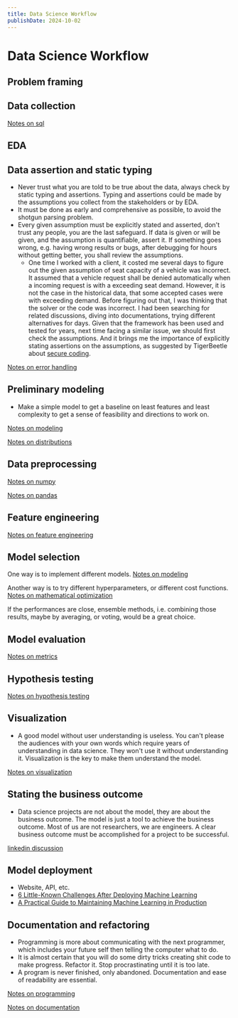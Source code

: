 ```yaml
---
title: Data Science Workflow
publishDate: 2024-10-02
---
```


# Data Science Workflow

## Problem framing

## Data collection

[Notes on sql](sql.md)

## EDA

## Data assertion and static typing

- Never trust what you are told to be true about the data, always check by static typing and assertions. Typing and assertions could be made by the assumptions you collect from the stakeholders or by EDA.
- It must be done as early and comprehensive as possible, to avoid the shotgun parsing problem.
- Every given assumption must be explicitly stated and asserted, don't trust any people, you are the last safeguard. If data is given or will be given, and the assumption is quantifiable, assert it. If something goes wrong, e.g. having wrong results or bugs, after debugging for hours without getting better, you shall review the assumptions.
  - One time I worked with a client, it costed me several days to figure out the given assumption of seat capacity of a vehicle was incorrect. It assumed that a vehicle request shall be denied automatically when a incoming request is with a exceeding seat demand. However, it is not the case in the historical data, that some accepted cases were with exceeding demand. Before figuring out that, I was thinking that the solver or the code was incorrect. I had been searching for related discussions, diving into documentations, trying different alternatives for days. Given that the framework has been used and tested for years, next time facing a similar issue, we should first check the assumptions. And it brings me the importance of explicitly stating assertions on the assumptions, as suggested by TigerBeetle about [secure coding](https://github.com/tigerbeetle/tigerbeetle/blob/main/docs/TIGER_STYLE.md#safety).

[Notes on error handling](error-handling.md)

## Preliminary modeling

- Make a simple model to get a baseline on least features and least complexity to get a sense of feasibility and directions to work on.

[Notes on modeling](modeling.md)

[Notes on distributions](distributions.md)

## Data preprocessing

[Notes on numpy](numpy.md)

[Notes on pandas](pandas.md)

## Feature engineering

[Notes on feature engineering](feature-engineering.md)

## Model selection

One way is to implement different models. [Notes on modeling](modeling.md)

Another way is to try different hyperparameters, or different cost functions. [Notes on mathematical optimization](mathematical-optimization.md)

If the performances are close, ensemble methods, i.e. combining those results, maybe by averaging, or voting, would be a great choice.

## Model evaluation

[Notes on metrics](metrics.md)

## Hypothesis testing

[Notes on hypothesis testing](hypothesis-testing.md)

## Visualization

- A good model without user understanding is useless. You can't please the audiences with your own words which require years of understanding in data science. They won't use it without understanding it. Visualization is the key to make them understand the model.

[Notes on visualization](data-visualization.md)

## Stating the business outcome

- Data science projects are not about the model, they are about the business outcome. The model is just a tool to achieve the business outcome. Most of us are not researchers, we are engineers. A clear business outcome must be accomplished for a project to be successful.

[linkedin discussion](https://www.linkedin.com/posts/danleedata_data-scientist-my-model-has-094-auc-activity-7244001578649616384-mAcu/?utm_source=share&utm_medium=member_desktop)

## Model deployment

- Website, API, etc.
- [6 Little-Known Challenges After Deploying Machine Learning](https://eugeneyan.com/writing/challenges-after-deploying-machine-learning/)
- [A Practical Guide to Maintaining Machine Learning in Production](https://eugeneyan.com/writing/practical-guide-to-maintaining-machine-learning/)

## Documentation and refactoring

- Programming is more about communicating with the next programmer, which includes your future self then telling the computer what to do.
- It is almost certain that you will do some dirty tricks creating shit code to make progress. Refactor it. Stop procrastinating until it is too late.
- A program is never finished, only abandoned. Documentation and ease of readability are essential.

[Notes on programming](programming.md)

[Notes on documentation](writings.md)
